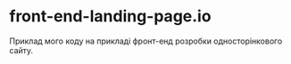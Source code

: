 # front-end-landing-page.io
Приклад мого коду на прикладі фронт-енд розробки односторінкового сайту.
